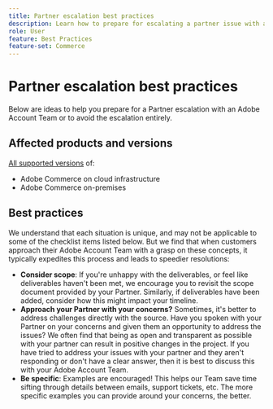 ```yaml
---
title: Partner escalation best practices
description: Learn how to prepare for escalating a partner issue with an Adobe Adobe Account Team or how to avoid an escalation.
role: User
feature: Best Practices
feature-set: Commerce
---
```


# Partner escalation best practices

Below are ideas to help you prepare for a Partner escalation with an Adobe Account Team or to avoid the escalation entirely.

## Affected products and versions

[All supported versions](../../../release/versions.md) of:

* Adobe Commerce on cloud infrastructure
* Adobe Commerce on-premises

## Best practices

We understand that each situation is unique, and may not be applicable to some of the checklist items listed below. But we find that when customers approach their Adobe Account Team with a grasp on these concepts, it typically expedites this process and leads to speedier resolutions:

* **Consider scope**: If you're unhappy with the deliverables, or feel like deliverables haven't been met, we encourage you to revisit the scope document provided by your Partner. Similarly, if deliverables have been added, consider how this might impact your timeline.
* **Approach your Partner with your concerns?** Sometimes, it's better to address challenges directly with the source. Have you spoken with your Partner on your concerns and given them an opportunity to address the issues? We often find that being as open and transparent as possible with your partner can result in positive changes in the project. If you have tried to address your issues with your partner and they aren't responding or don't have a clear answer, then it is best to discuss this with your Adobe Account Team.
* **Be specific**: Examples are encouraged! This helps our Team save time sifting through details between emails, support tickets, etc. The more specific examples you can provide around your concerns, the better.
